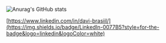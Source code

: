 ![Anurag's GitHub stats](https://github-readme-stats.vercel.app/api?username=Davibrasil05&theme=dark&show_icons=true)

[https://www.linkedin.com/in/davi-brasiil/](https://img.shields.io/badge/LinkedIn-0077B5?style=for-the-badge&logo=linkedin&logoColor=white)
